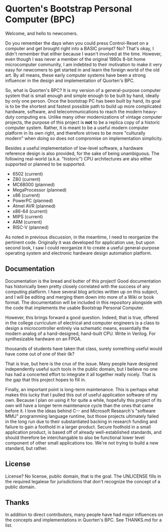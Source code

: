 Quorten's Bootstrap Personal Computer (BPC)
===========================================

Welcome, and hello to newcomers.

Do you remember the days when you could press Control-Reset on a
computer and get brought right into a BASIC prompt?  No?  That's okay,
I didn't remember that either because I wasn't involved at the time.
However, even though I was never a member of the original 1980s 8-bit
home microcomputer community, I am indebted to their motivation to
make it very easy for newcomers to get started in and learn the
foreign world of the old art.  By all means, these early computer
systems have been a strong influencer in the design and implementation
of Quorten's BPC.

So, what is Quorten's BPC?  It is my version of a general-purpose
computer system that is small enough and simple enough to be built by
hand, ideally by only one person.  Once the bootstrap PC has been
built by hand, its goal is to be the shortest and fastest possible
path to build up more complicated hardware, software, and
telecommunications to reach the modern heavy-duty computing era.
Unlike many other modernizations of vintage computer projects, the
purpose of this project is **not** to be a replica copy of a historic
computer system.  Rather, it is meant to be a useful modern computer
platform in its own right, and therefore strives to be more
"culturally modern" when doing so does not compromise on
implementation simplicity.

Besides a useful implementation of low-level software, a hardware
reference design is also provided, for the sake of being unambiguous.
The following real-world (a.k.a. "historic") CPU architectures are
also either supported or planned to be supported.

* 6502 (current)
* Z80 (current)
* MC68000 (planned)
* MegaProcessor (planned)
* x86 (current)
* PowerPC (planned)
* Atmel AVR (planned)
* x86-64 (current)
* MIPS (current)
* ARM (current)
* RISC-V (planned)

As noted in previous discussion, in the meantime, I need to reorganize
the pertinent code.  Originally it was developed for application use,
but upon second look, I saw I could reorganize it to create a useful
general-purpose operating system and electronic hardware design
automation platform.

Documentation
-------------

Documentation is the bread and butter of this project!  Good
documentation has historically been pretty closely correlated with the
success of any computing platform.  I have several blog articles
written up on this subject, and I will be editing and merging them
down into more of a Wiki or book format.  The documentation will be
included in this repository alongside with the code that implements
the usable Bootstrap Personal Computer.

However, this brings forward a good question.  Indeed, that is true,
offered in the college curriculum of electrical and computer engineers
is a class to design a microcontroller entirely via schematic means,
essentially the modern analog of a hand-designed, hand-built CPU.
Write in Verilog.  For synthesizable hardware on an FPGA.

thousands of students have taken that class, surely something useful
would have come out of one of their ilk?

That is true, but here is the crux of the issue.  Many people have
designed independently useful such tools in the public domain, but I
believe no one has had a concerted effort to integrate it all together
really nicely.  That is the gap that this project hopes to fill in.

Finally, an important point is long-term maintenance.  This is perhaps
what makes this lucky that I pulled this out of useful application
software of my own.  Because I plan on using it for quite a while,
hopefully this project of its own will have a longer term maintenance
cycle than the ones that came before it.  I love the ideas behind C--
and Microsoft Research's "software MMU" programming language runtime,
but those projects ultimately failed in the long run due to their
substantiated backing in research funding and failure to gain a
foothold in a larger product.  Secure foothold in a small application
product, is based off of already well-established standards, and
should therefore be interchangable to also be functional lower level
component of other small applications too.  We're not trying
to build a new standard, but rather.

License
-------

License?  No license, public domain, that is the goal.  The UNLICENSE
fills in the required legalese for jurisdictions that don't recognize
the concept of a public domain.

Thanks
------

In addition to direct contributors, many people have had major
influences on the concepts and implementations in Quorten's BPC.  See
THANKS.md for a list.
